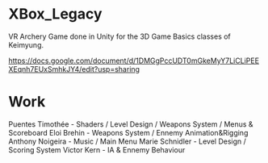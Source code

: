 # XBox_Legacy

VR Archery Game done in Unity for the 3D Game Basics classes of Keimyung.

https://docs.google.com/document/d/1DMGgPccUDT0mGkeMyY7LiCLiPEEXEqnh7EUxSmhkJY4/edit?usp=sharing

# Work

Puentes Timothée  - Shaders / Level Design / Weapons System / Menus & Scoreboard
Eloi Brehin       - Weapons System / Ennemy Animation&Rigging
Anthony Noigeira  - Music / Main Menu
Marie Schnidler   - Level Design / Scoring System 
Victor Kern       - IA & Ennemy Behaviour
